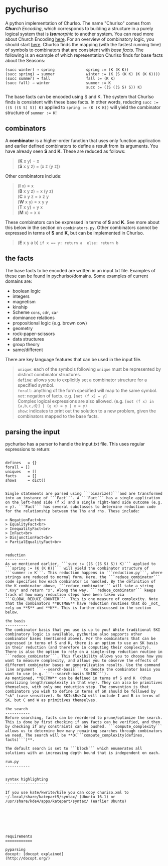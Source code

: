 pychuriso
=========

A python implementation of ChurIso. 
The name "ChurIso" comes from _**Chur**ch Encoding_, which corresponds to building a structure in a purely logical system that is _**Iso**morphic_ to another system. You can read more about Church Encoding [here](https://en.wikipedia.org/wiki/Church_encoding). For an overview of combinatory logic, you should start [here](https://en.wikipedia.org/wiki/Combinatory_logic). ChurIso finds the mapping (with the fastest running time) of symbols to combinators that are consistent with _base facts_. The following is an example of which representation ChurIso finds for base facts about the Seasons:
```
(succ winter) → spring              spring := (K (K K))
(succ spring) → summer              winter := (K (S (K K) (K (K K))))
(succ summer) → fall                fall := (K K)         
(succ fall) → winter                summer := K
                                    succ := ((S ((S S) S)) K)
```
The base facts can be encoded using S and K. The system that ChurIso finds is consistent with these base facts. In other words, reducing ```succ := ((S ((S S) S)) K)``` applied to ```spring := (K (K K))``` will yield the combinator structure of ```summer := K```!

combinators
-----------
A **combinator** is a higher-order function that uses only function application and earlier defined combinators to define a result from its arguments. You have already seen **S** and **K**. These are reduced as follows:
> (**K** x y) = x</br>
>(**S** x y z) = (x z (y z))</br>

Other combinators include:
>(**I** x) = x</br>
>(**B** x y z) = x (y z)</br>
>(**C** x y z = x z y</br>
>(**W** x y) = x y y</br>
>(**T** x y) = y x</br>
>(**M** x) = x x</br>

These combinators can be expressed in terms of **S** and **K**. See more about this below in the section on ```combinators.py```. Other combinators cannot be expressed in terms of **S** and **K**, but can be implemented in ChurIso.

>(**E** x y a b)  ```if x == y: return a  else: return b```</br>


the facts
----------
The base facts to be encoded are written in an input.txt file. Examples of these can be found in pychuriso/domains. Some examples of current domains are:
- boolean logic
- integers
- magnetism
- kinship
- Scheme ```cons```, ```cdr```, ```car```
- dominance relations
- propositional logic (e.g. brown cow)
- geometry
- rock-paper-scissors
- data structures
- group theory
- same/different

There are key language features that can be used in the input file.
>```unique```: each of the symbols following ```unique``` must be represented by distinct combinator structures.</br>
>```define```: allows you to explicitly set a combinator structure for a specified symbol.</br>
>```forall```: anything of the form specified will map to the same symbol.</br>
>```not```: negation of facts. e.g. ```[not (f x) = y]```<br>
> Complex logical expressions are also allowed. (e.g. ```[not (f x) in {a,b,c,d}] | (g x) = y | x = y)```<br>
>```show```: indicates to print out the solution to a new problem, given the combinators mapped to the base facts.</br>


parsing the input
----------
pychuriso has a parser to handle the input.txt file. This uses regular expressions to return:
>```
    defines   = {}
    forall = []
    uniques   = []
    facts     = []
    shows     = dict()
```

Single statements are parsed using ```binarize()```and are transformed into an instance of ```Fact```. A ```Fact``` has a single application on the left-hand side (f x) and a single right-hand side outcome (e.g. = y). ```Fact``` has several subclasses to determine reduction code for the relationship between the lhs and rhs. These include:

> NegationFact<br>
> EqualityFact<br>
> InequalityFact<br>
> InFact<br>
> DisjunctionFact<br>
> PartialEqualityFact<br>


reduction
----------
As we mentioned earlier, ```succ := ((S ((S S) S)) K)``` applied to ```spring := (K (K K))``` will yield the combinator structure of ```summer := K```. This reduction happens in ```reduction.py```, where strings are reduced to normal form. Here, the ```reduce_combinator``` code specifies how each combinator is handled. By the definition of the K combinator above, ```reduce_combinator``` will take a string ".Kxy" and return "x". Along the way, ```reduce_combinator``` keeps track of how many reduction steps have been taken via ```GLOBAL_REDUCE_COUNTER```. This is one measure of complexity. Note that the combinators **BCTMWE** have reduction routines that do _not_ rely on **S** and **K**. This is further discussed in the section below.

the basis
----------
The combinator basis that you use is up to you! While traditional SKI combinatory logic is available, pychuriso also supports other combinator bases (mentioned above). For the combinators that can be expressed in terms of S and K, there is an option to use an SK basis in their reduction (and therefore in computing their complexity). There is also the option to rely on a single-step reduction routine in ```reduce_combinator```. This flexibility allows you to choose how you want to measure complexity, and allows you to observe the effects of different combinator bases on generalization results. Use the command line argument ```--search-basis``` to denote the combinator basis you want to use (e.g. ```--search-basis SKIBC```).
As mentioned, **BCTMW** can be defined in terms of S and K  (thus penalizing length/complexity in that way). They can also be primitives themselves, with only one reduction step. The convention is that combinators you wish to define in terms of SK should be followed by "sk" (case sensitive). So SKIskBskCW will include I and B in terms of SK, but C and W as primitives themselves.

the search
-----------
Before searching, facts can be reordered to prune/optimize the search. This is done by first checking if any facts can be verified, and then by checking if any constraints can be pushed. ```compute_complexity``` allows us to determine how many remaining searches through combinators we need. The search will be **O(```compute_complexity(defines, facts)```)**.

The default search is set to ```block``` which enumerates all solutions with an increasing depth bound that is independent on each.

run.py
-----------


syntax highlighting
-------------------

If you use kate/kwrite/kile you can copy churiso.xml to ~/.local/share/katepart5/syntax/ (Ubuntu 16.1) or /usr/share/kde4/apps/katepart/syntax/ (earlier Ubuntu)







requirements
============

pyparsing
docopt: [docopt explained]
(http://docopt.org/)
